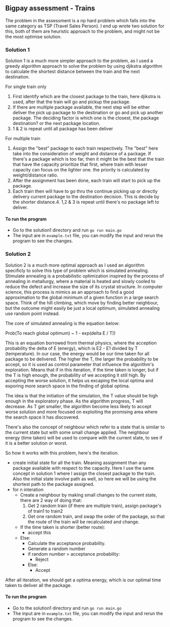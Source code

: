 ## Bigpay assessment - Trains

The problem in the assessment is a np hard problem which falls into the same category as TSP (Travel Sales Person). I end up wrote two solution for this, both of them are
heuristic approach to the problem, and might not be the most optimise solution.

### Solution 1

Solution 1 is a much more simpler approach to the problem, as I used a greedy algorithm approach to solve the problem by using djikstra algorithm to calculate the
shortest distance between the train and the next destination.

For single train only

1. First identify which are the closest package to the train, here djikstra is used, after that the train will go and pickup the package.
2. If there are multiple package available, the next step will be either deliver the pick up package to the destination or go and pick up another package.
   The deciding factor is which one is the closest, the package destination? or the next package location.
3. 1 & 2 is repeat until all package has been deliver

For multiple train

1. Assign the "best" package to each train respectively. The "best" here take into the consideration of weight and distance of a package. If there's a package which
   is too far, then it might be the best that the train that have the capacity prioritize that first, where train with lesser capacity can focus on the lighter one.
   the priority is calculated by weight/distance ratio.
2. After the assignment has been done, each train will start to pick up the package.
3. Each train then will have to go thru the continue picking up or directly delivery current package to the destination decision. This is decide by the shorter distance.4. 1,2 & 3 is repeat until there's no package left to deliver.

#### To run the program

- Go to the solution1 directory and run `go run main.go`
- The input are in `example.txt` file, you can modify the input and rerun the program to see the changes.

### Solution 2

Solution 2 is a much more optimal approach as I used an algorithm specificly to solve this type of problem which is simulated annealing. Stimulate annealing is a
probabilistic optimization inspired by the process of annealing in metallurgy, where a material is heated and slowly cooled to reduce the defect and increase the
size of its crystal structure. In computer science, this process is mimics as an approach to find a good approximation to the global minimum of a given
function in a large search space. Think of the hill climbing, which move by finding better neighbour, but the outcome might easily be just a local optimum, simulated annealing use random point instead.

The core of simulated annealing is the equation below:

Prob(To reach global optimum) ~ 1 - exp(delta E / T))

This is an equation borrowed from thermal physics, where the acception probability the delta of E (energy), which is E2 - E1 divided by T (temperature). In our case,
the energy would be our time taken for all package to be delivered. The higher the T, the larger the probability to be accept, so it is used as control parameter that
influence the algorithm's exploration. Means that if in this iteration, if the time taken is longer, but if the T is high enough, the probability of we accepting it
still high. By accepting the worse solution, it helps us excaping the local optima and exporing more search space in the finding of global optima.

The idea is that the initiation of the simulation, the T value should be high enough in the exploratory phase. As the algorithm progress, T will decrease. As T get
smaller, the algorithm become less likely to accept worse solution and more focused on exploiting the promising area where the search space it has discovered.

There's also the concept of neighbour which refer to a state that is similar to the current state but with some small change applied. The neighbour energy (time taken) will be used to compare with the current state, to see if it is a better solution or worst.

So how it works with this problem, here's the iteration.

- create initial state for all the train. Meaning assignment than any package available with respect to the capacity. Here I use the same concept in solution 1 where I
  assign the closest package to the train. Also the initial state involve path as well, so here we will be using the shortest path to the package assigned.
- for n interation
  - Create a neighbour by making small changes to the current state, there are 2 way of doing that:
    1. Get 2 random train (if there are multiple train), assign package's of train1 to train2
    2. Get one random train, and swap the order of the package, so that the route of the train will be recalculated and change.
  - If the time taken is shorter (better route):
    - accept this
  - Else:
    - Calculate the acceptance probability.
    - Generate a random number
    - if random number > acceptance probability:
      - Reject
    - Else:
      - Accept

After all iteration, we should get a optima energy, which is our optimal time taken to deliver all the package.

#### To run the program

- Go to the solution1 directory and run `go run main.go`
- The input are in `example.txt` file, you can modify the input and rerun the program to see the changes.
